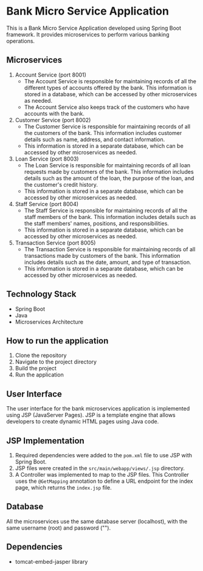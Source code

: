 # Bank Micro Service Application
This is a Bank Micro Service Application developed using Spring Boot framework. It provides microservices to perform various banking operations.

## Microservices
1. Account Service (port 8001)
   - The Account Service is responsible for maintaining records of all the different types of accounts offered by the bank. This information is stored in a database, which can be accessed by other microservices as needed.
   - The Account Service also keeps track of the customers who have accounts with the bank.
2. Customer Service (port 8002)
   - The Customer Service is responsible for maintaining records of all the customers of the bank. This information includes customer details such as name, address, and contact information.
   - This information is stored in a separate database, which can be accessed by other microservices as needed. 
3. Loan Service (port 8003)
   - The Loan Service is responsible for maintaining records of all loan requests made by customers of the bank. This information includes details such as the amount of the loan, the purpose of the loan, and the customer's credit history.
   - This information is stored in a separate database, which can be accessed by other microservices as needed.
4. Staff Service (port 8004)
   - The Staff Service is responsible for maintaining records of all the staff members of the bank. This information includes details such as the staff members' names, positions, and responsibilities.
   - This information is stored in a separate database, which can be accessed by other microservices as needed.
5. Transaction Service (port 8005)
   - The Transaction Service is responsible for maintaining records of all transactions made by customers of the bank. This information includes details such as the date, amount, and type of transaction.
   - This information is stored in a separate database, which can be accessed by other microservices as needed.

## Technology Stack
- Spring Boot
- Java
- Microservices Architecture

## How to run the application
1. Clone the repository
2. Navigate to the project directory
3. Build the project
4. Run the application


## User Interface
The user interface for the bank microservices application is implemented using JSP (JavaServer Pages). JSP is a template engine that allows developers to create dynamic HTML pages using Java code.

## JSP Implementation
1. Required dependencies were added to the `pom.xml` file to use JSP with Spring Boot.
2. JSP files were created in the `src/main/webapp/views/.jsp` directory.
3. A Controller was implemented to map to the JSP files. This Controller uses the `@GetMapping` annotation to define a URL endpoint for the index page, which returns the `index.jsp` file.

## Database
All the microservices use the same database server (localhost), with the same username (root) and password ("").

## Dependencies
- tomcat-embed-jasper library